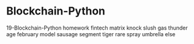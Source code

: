 # Blockchain-Python
19-Blockchain-Python homework fintech
matrix knock slush gas thunder age february model sausage segment tiger rare spray umbrella else
